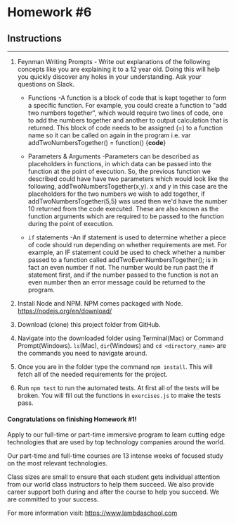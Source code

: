 # Homework #6

## Instructions
---
1. Feynman Writing Prompts - Write out explanations of the following concepts like you are explaining it to a 12 year old.  Doing this will help you quickly discover any holes in your understanding.  Ask your questions on Slack.

	* Functions
-A function is a block of code that is kept together to form a specific function. For example, you could create a function to "add two numbers together", which would require two lines of code, one to add the numbers together and another to output calculation that is returned. This block of code needs to be assigned (=) to a function name so it can be called on again in the program i.e. var addTwoNumbersTogether() = function() {**code**}

	* Parameters & Arguments
-Parameters can be described as placeholders in functions, in which data can be passed into the function at the point of execution. So, the previous function we described could have have two parameters which would look like the following, addTwoNumbersTogether(x,y). x and y in this case are the placeholders for the two numbers we wish to add together, if addTwoNumbersTogether(5,5) was used then we'd have the number 10 returned from the code executed. These are also known as the function arguments which are required to be passed to the function during the point of execution.

	* `if` statements
-An if statement is used to determine whether a piece of code should run depending on whether requirements are met. For example, an IF statement could be used to check whether a number passed to a function called addTwoEvenNumbersTogether(); is in fact an even number if not. The number would be run past the if statement first, and if the number passed to the function is not an even number then an error message could be returned to the program.

2. Install Node and NPM.  NPM comes packaged with Node. https://nodejs.org/en/download/

3. Download (clone) this project folder from GitHub.

4. Navigate into the downloaded folder using Terminal(Mac) or Command Prompt(Windows).  `ls`(Mac), `dir`(Windows) and `cd <directory_name>` are the commands you need to navigate around.

5. Once you are in the folder type the command `npm install`.  This will fetch all of the needed requirements for the project.

6. Run `npm test` to run the automated tests.  At first all of the tests will be broken.  You will fill out the functions in `exercises.js` to make the tests pass.


#### Congratulations on finishing Homework #1!
Apply to our full-time or part-time immersive program to learn cutting edge technologies that are used by top technology companies around the world.

Our part-time and full-time courses are 13 intense weeks of focused study on the most relevant technologies.  

Class sizes are small to ensure that each student gets individual attention from our world class instructors to help them succeed.  We also provide career support both during and after the course to help you succeed.  We are committed to your success.

For more information visit: https://www.lambdaschool.com
